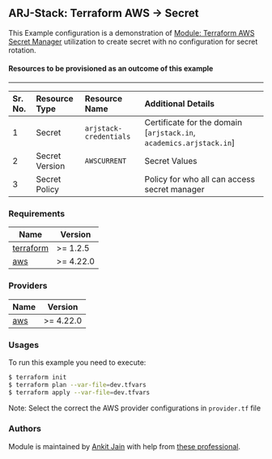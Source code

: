 ## ARJ-Stack: Terraform AWS -> Secret

This Example configuration is a demonstration of [Module: Terraform AWS Secret Manager](https://github.com/ankit-jn/terraform-aws-secret-manager) utilization to create secret with no configuration for secret rotation.


#### Resources to be provisioned as an outcome of this example
---

| Sr. No. | Resource Type | Resource Name | Additional Details |
|:------|:------|:------|:------|
| 1 | Secret | `arjstack-credentials` | Certificate for the domain [`arjstack.in`, `academics.arjstack.in`] |
| 2 | Secret Version | `AWSCURRENT` | Secret Values  |
| 3 | Secret Policy |  | Policy for who all can access secret manager |

### Requirements

| Name | Version |
|------|---------|
| <a name="requirement_terraform"></a> [terraform](#requirement\_terraform) | >= 1.2.5 |
| <a name="requirement_aws"></a> [aws](#requirement\_aws) | >= 4.22.0 |

### Providers

| Name | Version |
|------|---------|
| <a name="provider_aws"></a> [aws](#provider\_aws) | >= 4.22.0 |

### Usages

To run this example you need to execute:

```bash
$ terraform init
$ terraform plan --var-file=dev.tfvars
$ terraform apply --var-file=dev.tfvars
```

Note: Select the correct the AWS provider configurations in `provider.tf` file

### Authors

Module is maintained by [Ankit Jain](https://github.com/ankit-jn) with help from [these professional](https://github.com/ankit-jn/terraform-aws-examples/graphs/contributors).